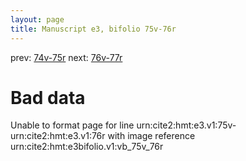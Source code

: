 ```yaml
---
layout: page
title: Manuscript e3, bifolio 75v-76r
---
```


prev: [74v-75r](../74v-75r/) next: [76v-77r](../76v-77r/)

# Bad data

Unable to format page for line urn:cite2:hmt:e3.v1:75v-urn:cite2:hmt:e3.v1:76r with image reference urn:cite2:hmt:e3bifolio.v1:vb_75v_76r
